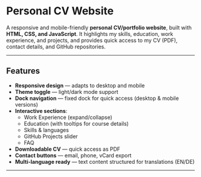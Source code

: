 # Personal CV Website

A responsive and mobile-friendly **personal CV/portfolio website**, built with **HTML, CSS, and JavaScript**.
It highlights my skills, education, work experience, and projects, and provides quick access to my CV (PDF), contact details, and GitHub repositories.

---

## Features

- **Responsive design** — adapts to desktop and mobile
- **Theme toggle** — light/dark mode support
- **Dock navigation** — fixed dock for quick access (desktop & mobile versions)
- **Interactive sections**:
  - Work Experience (expand/collapse)
  - Education (with tooltips for course details)
  - Skills & languages
  - GitHub Projects slider
  - FAQ
- **Downloadable CV** — quick access as PDF
- **Contact buttons** — email, phone, vCard export
- **Multi-language ready** — text content structured for translations (EN/DE)

---
